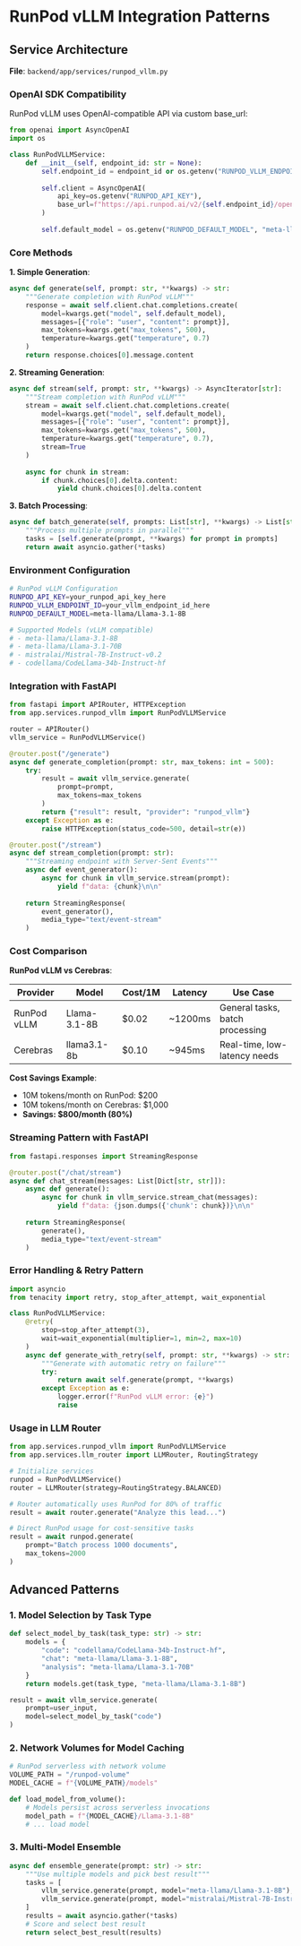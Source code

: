 # RunPod vLLM Integration Patterns

## Service Architecture

**File**: `backend/app/services/runpod_vllm.py`

### OpenAI SDK Compatibility

RunPod vLLM uses OpenAI-compatible API via custom base_url:

```python
from openai import AsyncOpenAI
import os

class RunPodVLLMService:
    def __init__(self, endpoint_id: str = None):
        self.endpoint_id = endpoint_id or os.getenv("RUNPOD_VLLM_ENDPOINT_ID")
        
        self.client = AsyncOpenAI(
            api_key=os.getenv("RUNPOD_API_KEY"),
            base_url=f"https://api.runpod.ai/v2/{self.endpoint_id}/openai/v1"
        )
        
        self.default_model = os.getenv("RUNPOD_DEFAULT_MODEL", "meta-llama/Llama-3.1-8B")
```

### Core Methods

**1. Simple Generation**:
```python
async def generate(self, prompt: str, **kwargs) -> str:
    """Generate completion with RunPod vLLM"""
    response = await self.client.chat.completions.create(
        model=kwargs.get("model", self.default_model),
        messages=[{"role": "user", "content": prompt}],
        max_tokens=kwargs.get("max_tokens", 500),
        temperature=kwargs.get("temperature", 0.7)
    )
    return response.choices[0].message.content
```

**2. Streaming Generation**:
```python
async def stream(self, prompt: str, **kwargs) -> AsyncIterator[str]:
    """Stream completion with RunPod vLLM"""
    stream = await self.client.chat.completions.create(
        model=kwargs.get("model", self.default_model),
        messages=[{"role": "user", "content": prompt}],
        max_tokens=kwargs.get("max_tokens", 500),
        temperature=kwargs.get("temperature", 0.7),
        stream=True
    )
    
    async for chunk in stream:
        if chunk.choices[0].delta.content:
            yield chunk.choices[0].delta.content
```

**3. Batch Processing**:
```python
async def batch_generate(self, prompts: List[str], **kwargs) -> List[str]:
    """Process multiple prompts in parallel"""
    tasks = [self.generate(prompt, **kwargs) for prompt in prompts]
    return await asyncio.gather(*tasks)
```

### Environment Configuration

```bash
# RunPod vLLM Configuration
RUNPOD_API_KEY=your_runpod_api_key_here
RUNPOD_VLLM_ENDPOINT_ID=your_vllm_endpoint_id_here
RUNPOD_DEFAULT_MODEL=meta-llama/Llama-3.1-8B

# Supported Models (vLLM compatible)
# - meta-llama/Llama-3.1-8B
# - meta-llama/Llama-3.1-70B
# - mistralai/Mistral-7B-Instruct-v0.2
# - codellama/CodeLlama-34b-Instruct-hf
```

### Integration with FastAPI

```python
from fastapi import APIRouter, HTTPException
from app.services.runpod_vllm import RunPodVLLMService

router = APIRouter()
vllm_service = RunPodVLLMService()

@router.post("/generate")
async def generate_completion(prompt: str, max_tokens: int = 500):
    try:
        result = await vllm_service.generate(
            prompt=prompt,
            max_tokens=max_tokens
        )
        return {"result": result, "provider": "runpod_vllm"}
    except Exception as e:
        raise HTTPException(status_code=500, detail=str(e))

@router.post("/stream")
async def stream_completion(prompt: str):
    """Streaming endpoint with Server-Sent Events"""
    async def event_generator():
        async for chunk in vllm_service.stream(prompt):
            yield f"data: {chunk}\n\n"
    
    return StreamingResponse(
        event_generator(),
        media_type="text/event-stream"
    )
```

### Cost Comparison

**RunPod vLLM vs Cerebras**:

| Provider | Model | Cost/1M | Latency | Use Case |
|----------|-------|---------|---------|----------|
| RunPod vLLM | Llama-3.1-8B | $0.02 | ~1200ms | General tasks, batch processing |
| Cerebras | llama3.1-8b | $0.10 | ~945ms | Real-time, low-latency needs |

**Cost Savings Example**:
- 10M tokens/month on RunPod: $200
- 10M tokens/month on Cerebras: $1,000
- **Savings: $800/month (80%)**

### Streaming Pattern with FastAPI

```python
from fastapi.responses import StreamingResponse

@router.post("/chat/stream")
async def chat_stream(messages: List[Dict[str, str]]):
    async def generate():
        async for chunk in vllm_service.stream_chat(messages):
            yield f"data: {json.dumps({'chunk': chunk})}\n\n"
    
    return StreamingResponse(
        generate(),
        media_type="text/event-stream"
    )
```

### Error Handling & Retry Pattern

```python
import asyncio
from tenacity import retry, stop_after_attempt, wait_exponential

class RunPodVLLMService:
    @retry(
        stop=stop_after_attempt(3),
        wait=wait_exponential(multiplier=1, min=2, max=10)
    )
    async def generate_with_retry(self, prompt: str, **kwargs) -> str:
        """Generate with automatic retry on failure"""
        try:
            return await self.generate(prompt, **kwargs)
        except Exception as e:
            logger.error(f"RunPod vLLM error: {e}")
            raise
```

### Usage in LLM Router

```python
from app.services.runpod_vllm import RunPodVLLMService
from app.services.llm_router import LLMRouter, RoutingStrategy

# Initialize services
runpod = RunPodVLLMService()
router = LLMRouter(strategy=RoutingStrategy.BALANCED)

# Router automatically uses RunPod for 80% of traffic
result = await router.generate("Analyze this lead...")

# Direct RunPod usage for cost-sensitive tasks
result = await runpod.generate(
    prompt="Batch process 1000 documents",
    max_tokens=2000
)
```

## Advanced Patterns

### 1. Model Selection by Task Type

```python
def select_model_by_task(task_type: str) -> str:
    models = {
        "code": "codellama/CodeLlama-34b-Instruct-hf",
        "chat": "meta-llama/Llama-3.1-8B",
        "analysis": "meta-llama/Llama-3.1-70B"
    }
    return models.get(task_type, "meta-llama/Llama-3.1-8B")

result = await vllm_service.generate(
    prompt=user_input,
    model=select_model_by_task("code")
)
```

### 2. Network Volumes for Model Caching

```python
# RunPod serverless with network volume
VOLUME_PATH = "/runpod-volume"
MODEL_CACHE = f"{VOLUME_PATH}/models"

def load_model_from_volume():
    # Models persist across serverless invocations
    model_path = f"{MODEL_CACHE}/Llama-3.1-8B"
    # ... load model
```

### 3. Multi-Model Ensemble

```python
async def ensemble_generate(prompt: str) -> str:
    """Use multiple models and pick best result"""
    tasks = [
        vllm_service.generate(prompt, model="meta-llama/Llama-3.1-8B"),
        vllm_service.generate(prompt, model="mistralai/Mistral-7B-Instruct-v0.2")
    ]
    results = await asyncio.gather(*tasks)
    # Score and select best result
    return select_best_result(results)
```
